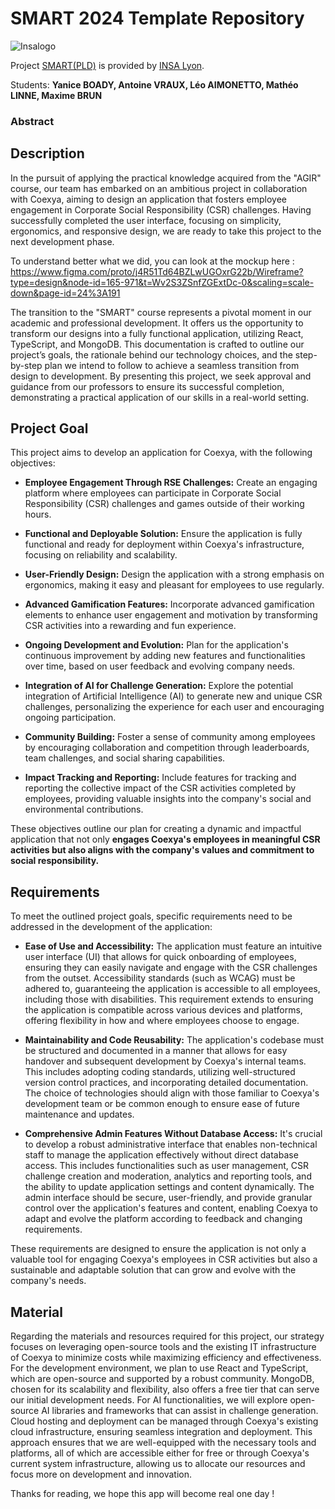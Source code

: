 # SMART 2024 Template Repository

![Insalogo](./images/logo-insa_0.png)

Project [SMART(PLD)](riccardotommasini.com/teaching/smart) is provided by [INSA Lyon](https://www.insa-lyon.fr/).

Students: **Yanice BOADY, Antoine VRAUX, Léo AIMONETTO, Mathéo LINNE, Maxime BRUN**

### Abstract

## Description 

In the pursuit of applying the practical knowledge acquired from the "AGIR" course, our team has embarked on an ambitious project in collaboration with Coexya, aiming to design an application that fosters employee engagement in Corporate Social Responsibility (CSR) challenges. Having successfully completed the user interface, focusing on simplicity, ergonomics, and responsive design, we are ready to take this project to the next development phase.

To understand better what we did, you can look at the mockup here :
https://www.figma.com/proto/j4R51Td64BZLwUGOxrG22b/Wireframe?type=design&node-id=165-971&t=Wv2S3ZSnfZGExtDc-0&scaling=scale-down&page-id=24%3A191

The transition to the "SMART" course represents a pivotal moment in our academic and professional development. It offers us the opportunity to transform our designs into a fully functional application, utilizing React, TypeScript, and MongoDB. This documentation is crafted to outline our project’s goals, the rationale behind our technology choices, and the step-by-step plan we intend to follow to achieve a seamless transition from design to development. By presenting this project, we seek approval and guidance from our professors to ensure its successful completion, demonstrating a practical application of our skills in a real-world setting.

## Project Goal
This project aims to develop an application for Coexya, with the following objectives:

- **Employee Engagement Through RSE Challenges:** Create an engaging platform where employees can participate in Corporate Social Responsibility (CSR) challenges and games outside of their working hours.

- **Functional and Deployable Solution:** Ensure the application is fully functional and ready for deployment within Coexya's infrastructure, focusing on reliability and scalability.

- **User-Friendly Design:** Design the application with a strong emphasis on ergonomics, making it easy and pleasant for employees to use regularly.

- **Advanced Gamification Features:** Incorporate advanced gamification elements to enhance user engagement and motivation by transforming CSR activities into a rewarding and fun experience.

- **Ongoing Development and Evolution:** Plan for the application's continuous improvement by adding new features and functionalities over time, based on user feedback and evolving company needs.

- **Integration of AI for Challenge Generation:** Explore the potential integration of Artificial Intelligence (AI) to generate new and unique CSR challenges, personalizing the experience for each user and encouraging ongoing participation.

- **Community Building:** Foster a sense of community among employees by encouraging collaboration and competition through leaderboards, team challenges, and social sharing capabilities.

- **Impact Tracking and Reporting:** Include features for tracking and reporting the collective impact of the CSR activities completed by employees, providing valuable insights into the company's social and environmental contributions.

These objectives outline our plan for creating a dynamic and impactful application that not only **engages Coexya's employees in meaningful CSR activities but also aligns with the company's values and commitment to social responsibility.**
## Requirements

To meet the outlined project goals, specific requirements need to be addressed in the development of the application:

- **Ease of Use and Accessibility:** The application must feature an intuitive user interface (UI) that allows for quick onboarding of employees, ensuring they can easily navigate and engage with the CSR challenges from the outset. Accessibility standards (such as WCAG) must be adhered to, guaranteeing the application is accessible to all employees, including those with disabilities. This requirement extends to ensuring the application is compatible across various devices and platforms, offering flexibility in how and where employees choose to engage.

- **Maintainability and Code Reusability:** The application's codebase must be structured and documented in a manner that allows for easy handover and subsequent development by Coexya's internal teams. This includes adopting coding standards, utilizing well-structured version control practices, and incorporating detailed documentation. The choice of technologies should align with those familiar to Coexya's development team or be common enough to ensure ease of future maintenance and updates.

- **Comprehensive Admin Features Without Database Access:** It's crucial to develop a robust administrative interface that enables non-technical staff to manage the application effectively without direct database access. This includes functionalities such as user management, CSR challenge creation and moderation, analytics and reporting tools, and the ability to update application settings and content dynamically. The admin interface should be secure, user-friendly, and provide granular control over the application's features and content, enabling Coexya to adapt and evolve the platform according to feedback and changing requirements.

These requirements are designed to ensure the application is not only a valuable tool for engaging Coexya's employees in CSR activities but also a sustainable and adaptable solution that can grow and evolve with the company's needs.
## Material

Regarding the materials and resources required for this project, our strategy focuses on leveraging open-source tools and the existing IT infrastructure of Coexya to minimize costs while maximizing efficiency and effectiveness. For the development environment, we plan to use React and TypeScript, which are open-source and supported by a robust community. MongoDB, chosen for its scalability and flexibility, also offers a free tier that can serve our initial development needs. For AI functionalities, we will explore open-source AI libraries and frameworks that can assist in challenge generation. Cloud hosting and deployment can be managed through Coexya's existing cloud infrastructure, ensuring seamless integration and deployment. This approach ensures that we are well-equipped with the necessary tools and platforms, all of which are accessible either for free or through Coexya's current system infrastructure, allowing us to allocate our resources and focus more on development and innovation.



Thanks for reading, we hope this app will become real one day !
